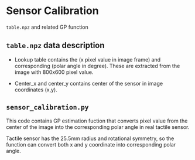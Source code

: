 # Sensor Calibration 

 ``table.npz`` and related GP function 

## ``table.npz`` data description

- Lookup table contains the (x pixel value in image frame) and corresponding (polar angle in degree). These are extracted from the image with 800x600 pixel value. 
  
- Center_x and center_y contains center of the sensor in image coordinates (x,y). 

## ``sensor_calibration.py``

This code contains GP estimation fuction that converts pixel value from the center of the image into the corresponding polar angle in real tactile sensor. 

Tactile sensor has the 25.5mm radius and rotational symmetry, so the function can convert both x and y coordinate into corresponding polar angle. 

